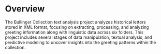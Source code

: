 # Overview 
The Bullinger Collection text analysis project analyzes historical letters stored in XML format, focusing on extracting, processing, and analyzing greeting information along with linguistic data across six folders. This project includes several stages of data manipulation, textual analysis, and predictive modeling to uncover insights into the greeting patterns within the collection.
# 

